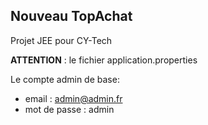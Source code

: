 ## Nouveau TopAchat ##
Projet JEE pour CY-Tech

__ATTENTION__ : le fichier application.properties

Le compte admin de base:
- email : admin@admin.fr
- mot de passe : admin
